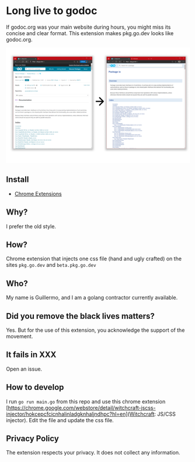 # Long live to godoc

If godoc.org was your main website during hours, you might miss its concise and clear format. This extension makes pkg.go.dev looks like godoc.org.

![LongLive to godoc](Screenshot.png)

## Install

* [Chrome Extensions](https://chrome.google.com/webstore/detail/long-live-to-godoc/pmcnlcpfgagledkbdfbpfgjdneggbick)


## Why?

I prefer the old style.

## How?

Chrome extension that injects one css file (hand and ugly crafted) on the sites `pkg.go.dev` and `beta.pkg.go.dev`

## Who?

My name is Guillermo, and I am a golang contractor currently available.

## Did you remove the black lives matters?

Yes. But for the use of this extension, you acknowledge the support of the movement.

## It fails in XXX

Open an issue.

## How to develop

I run `go run main.go` from this repo and use this chrome extension [https://chrome.google.com/webstore/detail/witchcraft-jscss-injector/hokcepcfcicnhalinladgknhaljndhpc?hl=en](Witchcraft: JS/CSS injector). Edit the file and update the css file.


## Privacy Policy

The extension respects your privacy. It does not collect any information.
